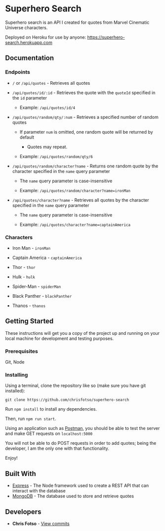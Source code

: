 # Superhero Search

Superhero search is an API I created for quotes from Marvel Cinematic Universe characters.

Deployed on Heroku for use by anyone: https://superhero-search.herokuapp.com

## Documentation

### Endpoints

* `/` or `/api/quotes` - Retrieves all quotes

* `/api/quotes/id/:id` - Retrieves the quote with the `quoteId` specified in the `id` parameter

    * Example: `/api/quotes/id/4`

* `/api/quotes/random/qty/:num` - Retrieves a specified number of random quotes

    * If parameter `num` is omitted, one random quote will be returned by default
    
        * Quotes may repeat.
    
    * Example: `/api/quotes/random/qty/6`

* `/api/quotes/random/character?name` - Returns one random quote by the character specified in the `name` query parameter
    
    * The `name` query parameter is case-insensitive
    
    * Example: `/api/quotes/random/character?name=ironMan`

* `/api/quotes/character?name` - Retrieves all quotes by the character specified in the `name` query parameter
    
    * The `name` query parameter is case-insensitive
    
    * Example: `/api/quotes/character?name=captainAmerica`

### Characters

* Iron Man - `ironMan`

* Captain America - `captainAmerica`

* Thor - `thor`

* Hulk - `hulk`

* Spider-Man - `spiderMan`

* Black Panther - `blackPanther`

* Thanos - `thanos`

## Getting Started

These instructions will get you a copy of the project up and running on your local machine for development and testing purposes.

### Prerequisites

Git, Node

### Installing

Using a terminal, clone the repository like so (make sure you have git installed):
```
git clone https://github.com/chrisfotso/superhero-search
```

Run `npm install` to install any dependencies.

Then, run `npm run start`.

Using an application such as [Postman](https://www.getpostman.com/), you should be able to test the server and make GET requests on `localhost:5000`

You will not be able to do POST requests in order to add quotes; being the developer, I am the only one with that functionality.

Enjoy!
## Built With

* [Express](https://expressjs.com/) - The Node framework used to create a REST API that can interact with the database
* [MongoDB](https://www.mongodb.com/) - The database used to store and retrieve quotes

## Developers

* **Chris Fotso** - [View commits](https://github.com/chrisfotso/superhero-search/commits?author=chrisfotso)
